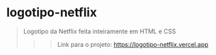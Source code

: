 # logotipo-netflix
> Logotipo da Netflix feita inteiramente em HTML e CSS
>>> Link para o projeto: https://logotipo-netflix.vercel.app

